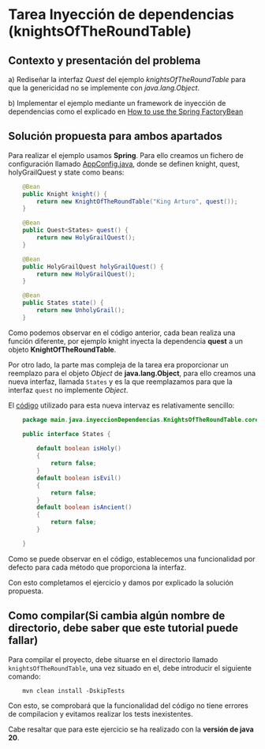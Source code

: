 # Tarea Inyección de dependencias (knightsOfTheRoundTable)

## Contexto y presentación del problema
a) Rediseñar la interfaz *Quest* del ejemplo *knightsOfTheRoundTable* para que la genericidad no se implemente con *java.lang.Object*.

b) Implementar el ejemplo mediante un framework de inyección de dependencias como el explicado en [How to use the Spring FactoryBean](https://www.baeldung.com/spring-factorybean)

## Solución propuesta para ambos apartados

Para realizar el ejemplo usamos **Spring**. Para ello creamos un fichero de configuración llamado [AppConfig.java](/Ejercicios/InyeccionDependencias/knightsOfTheRoundTable/src/main/java/inyeccionDependencias/knightsOfTheRoundTable/AppConfig.java), donde se definen knight, quest, holyGrailQuest y state como beans:

```java
    @Bean
    public Knight knight() {
        return new KnightOfTheRoundTable("King Arturo", quest());
    }

    @Bean
    public Quest<States> quest() {
        return new HolyGrailQuest();
    }

    @Bean
    public HolyGrailQuest holyGrailQuest() {
        return new HolyGrailQuest();
    }

    @Bean
    public States state() {
        return new UnholyGrail();
    }
```

Como podemos observar en el código anterior, cada bean realiza una función diferente, por ejemplo knight inyecta la dependencia **quest** a un objeto **KnightOfTheRoundTable**.

Por otro lado, la parte mas compleja de la tarea era proporcionar un reemplazo para el objeto *Object* de **java.lang.Object**, para ello creamos una nueva interfaz, llamada ```States``` y es la que reemplazamos para que la interfaz ```quest``` no implemente *Object*.

El [código](/Ejercicios/InyeccionDependencias/knightsOfTheRoundTable/src/main/java/inyeccionDependencias/knightsOfTheRoundTable/core/States.java) utilizado para esta nueva intervaz es relativamente sencillo:

```java
    package main.java.inyeccionDependencias.KnightsOfTheRoundTable.core;

    public interface States {
        
        default boolean isHoly()
        {
            return false;
        }
        default boolean isEvil()
        {
            return false;
        }
        default boolean isAncient()
        {
            return false;
        }

    }
```

Como se puede observar en el código, establecemos una funcionalidad por defecto para cada método que proporciona la interfaz.

Con esto completamos el ejercicio y damos por explicado la solución propuesta.

## Como compilar(Si cambia algún nombre de directorio, debe saber que este tutorial puede fallar)

Para compilar el proyecto, debe situarse en el directorio llamado `knightsOfTheRoundTable`, una vez situado en el, debe introducir el siguiente comando:

```
    mvn clean install -DskipTests
```

Con esto, se comprobará que la funcionalidad del código no tiene errores de compilacion y evitamos realizar los tests inexistentes.

Cabe resaltar que para este ejercicio se ha realizado con la **versión de java 20**.